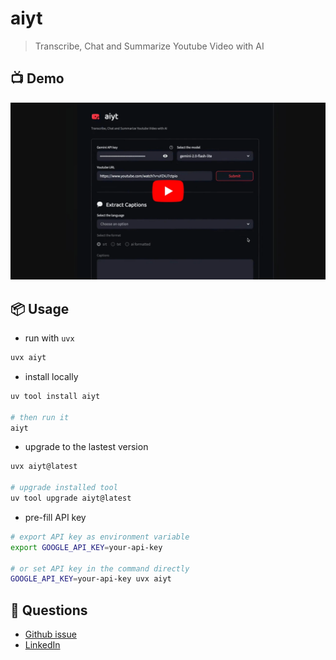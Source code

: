 # aiyt

> Transcribe, Chat and Summarize Youtube Video with AI

## 📺 Demo

[![demo-thumb]][demo]

## 📦 Usage

- run with `uvx`

```bash
uvx aiyt
```

- install locally

```bash
uv tool install aiyt

# then run it
aiyt
```

- upgrade to the lastest version

```bash
uvx aiyt@latest

# upgrade installed tool
uv tool upgrade aiyt@latest
```

- pre-fill API key

```bash
# export API key as environment variable
export GOOGLE_API_KEY=your-api-key

# or set API key in the command directly
GOOGLE_API_KEY=your-api-key uvx aiyt
```

## 💬 Questions

- [Github issue]
- [LinkedIn]

[demo-thumb]: https://raw.githubusercontent.com/hoishing/aiyt/main/youtube-thumbnail.webp
[demo]: https://www.youtube.com/watch?v=RMkSsaQzM64
[Github issue]: https://github.com/hoishing/aiyt/issues
[LinkedIn]: https://www.linkedin.com/in/kng2
